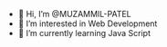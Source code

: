 - 👋 Hi, I’m @MUZAMMIL-PATEL
- 👀 I’m interested in Web Development
- 🌱 I’m currently learning Java Script

<!---
MUZAMMIL-PATEL/MUZAMMIL-PATEL is a ✨ special ✨ repository because its `README.md` (this file) appears on your GitHub profile.
You can click the Preview link to take a look at your changes.
--->
